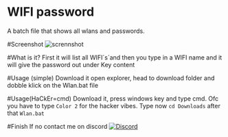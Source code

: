 # WIFI password 
A batch file that shows all wlans and passwords.

#Screenshot
![scrennshot](https://github.com/Chirooon/Password/assets/155199793/eaa2619a-6c52-4665-a166-50d919f751ab)


#What is it?
First it will list all WIFI´s´and then you type in a WIFI name and it will give the password out under Key content

#Usage (simple)
Download it open explorer, head to download folder and dobble klick on the Wlan.bat file 

#Usage(HaCkEr=cmd)
Download it, press windows key and type cmd.  Ofc you have to type `Color 2` for the hacker vibes. Type now `cd Downloads` after that `Wlan.bat` 

#Finish
If no contact me on discord [![Discord](https://img.shields.io/badge/Add_me_on-Discord-blue.svg)](https://discord.com/users/chiron6750)
